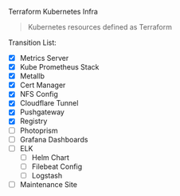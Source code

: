 Terraform Kubernetes Infra

> Kubernetes resources defined as Terraform

Transition List:
- [x] Metrics Server
- [x] Kube Prometheus Stack
- [x] Metallb
- [x] Cert Manager
- [x] NFS Config
- [x] Cloudflare Tunnel
- [x] Pushgateway
- [x] Registry
- [ ] Photoprism
- [ ] Grafana Dashboards
- [ ] ELK
  - [ ] Helm Chart
  - [ ] Filebeat Config
  - [ ] Logstash
- [ ] Maintenance Site
